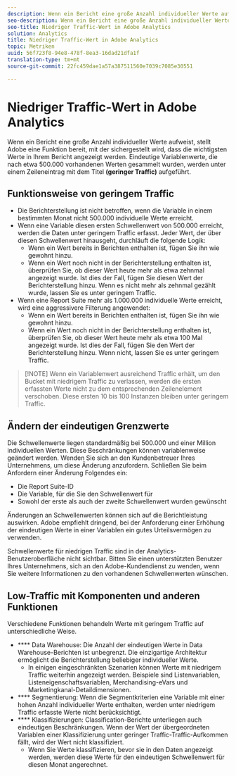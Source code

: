 ```yaml
---
description: Wenn ein Bericht eine große Anzahl individueller Werte aufweist, stellt Adobe eine Funktion bereit, mit der sichergestellt wird, dass die wichtigsten Werte in Ihrem Bericht angezeigt werden.
seo-description: Wenn ein Bericht eine große Anzahl individueller Werte aufweist, stellt Adobe eine Funktion bereit, mit der sichergestellt wird, dass die wichtigsten Werte in Ihrem Bericht angezeigt werden.
seo-title: Niedriger Traffic-Wert in Adobe Analytics
solution: Analytics
title: Niedriger Traffic-Wert in Adobe Analytics
topic: Metriken
uuid: 56f723f8-94e8-478f-8ea3-16dad21dfa1f
translation-type: tm+mt
source-git-commit: 22fc459dae1a57a387511560e7039c7085e30551

---
```



# Niedriger Traffic-Wert in Adobe Analytics

Wenn ein Bericht eine große Anzahl individueller Werte aufweist, stellt Adobe eine Funktion bereit, mit der sichergestellt wird, dass die wichtigsten Werte in Ihrem Bericht angezeigt werden. Eindeutige Variablenwerte, die nach etwa 500.000 vorhandenen Werten gesammelt wurden, werden unter einem Zeileneintrag mit dem Titel **(geringer Traffic)** aufgeführt.

## Funktionsweise von geringem Traffic

* Die Berichterstellung ist nicht betroffen, wenn die Variable in einem bestimmten Monat nicht 500.000 individuelle Werte erreicht.
* Wenn eine Variable diesen ersten Schwellenwert von 500.000 erreicht, werden die Daten unter geringem Traffic erfasst. Jeder Wert, der über diesen Schwellenwert hinausgeht, durchläuft die folgende Logik:
   * Wenn ein Wert bereits in Berichten enthalten ist, fügen Sie ihn wie gewohnt hinzu.
   * Wenn ein Wert noch nicht in der Berichterstellung enthalten ist, überprüfen Sie, ob dieser Wert heute mehr als etwa zehnmal angezeigt wurde. Ist dies der Fall, fügen Sie diesen Wert der Berichterstellung hinzu. Wenn es nicht mehr als zehnmal gezählt wurde, lassen Sie es unter geringem Traffic.
* Wenn eine Report Suite mehr als 1.000.000 individuelle Werte erreicht, wird eine aggressivere Filterung angewendet:
   * Wenn ein Wert bereits in Berichten enthalten ist, fügen Sie ihn wie gewohnt hinzu.
   * Wenn ein Wert noch nicht in der Berichterstellung enthalten ist, überprüfen Sie, ob dieser Wert heute mehr als etwa 100 Mal angezeigt wurde. Ist dies der Fall, fügen Sie den Wert der Berichterstellung hinzu. Wenn nicht, lassen Sie es unter geringem Traffic.

> [!NOTE] Wenn ein Variablenwert ausreichend Traffic erhält, um den Bucket mit niedrigem Traffic zu verlassen, werden die ersten erfassten Werte nicht zu dem entsprechenden Zeilenelement verschoben. Diese ersten 10 bis 100 Instanzen bleiben unter geringem Traffic.

## Ändern der eindeutigen Grenzwerte

Die Schwellenwerte liegen standardmäßig bei 500.000 und einer Million individuellen Werten. Diese Beschränkungen können variablenweise geändert werden. Wenden Sie sich an den Kundenbetreuer Ihres Unternehmens, um diese Änderung anzufordern. Schließen Sie beim Anfordern einer Änderung Folgendes ein:

* Die Report Suite-ID
* Die Variable, für die Sie den Schwellenwert für
* Sowohl der erste als auch der zweite Schwellenwert wurden gewünscht

Änderungen an Schwellenwerten können sich auf die Berichtleistung auswirken. Adobe empfiehlt dringend, bei der Anforderung einer Erhöhung der eindeutigen Werte in einer Variablen ein gutes Urteilsvermögen zu verwenden.

Schwellenwerte für niedrigen Traffic sind in der Analytics-Benutzeroberfläche nicht sichtbar. Bitten Sie einen unterstützten Benutzer Ihres Unternehmens, sich an den Adobe-Kundendienst zu wenden, wenn Sie weitere Informationen zu den vorhandenen Schwellenwerten wünschen.

## Low-Traffic mit Komponenten und anderen Funktionen

Verschiedene Funktionen behandeln Werte mit geringem Traffic auf unterschiedliche Weise.

* **** Data Warehouse: Die Anzahl der eindeutigen Werte in Data Warehouse-Berichten ist unbegrenzt. Die einzigartige Architektur ermöglicht die Berichterstellung beliebiger individueller Werte.
   * In einigen eingeschränkten Szenarien können Werte mit niedrigem Traffic weiterhin angezeigt werden. Beispiele sind Listenvariablen, Listeneigenschaftsvariablen, Merchandising-eVars und Marketingkanal-Detaildimensionen.
* **** Segmentierung: Wenn die Segmentkriterien eine Variable mit einer hohen Anzahl individueller Werte enthalten, werden unter niedrigem Traffic erfasste Werte nicht berücksichtigt.
* **** Klassifizierungen: Classification-Berichte unterliegen auch eindeutigen Beschränkungen. Wenn der Wert der übergeordneten Variablen einer Klassifizierung unter geringer Traffic-Traffic-Aufkommen fällt, wird der Wert nicht klassifiziert.
   * Wenn Sie Werte klassifizieren, bevor sie in den Daten angezeigt werden, werden diese Werte für den eindeutigen Schwellenwert für diesen Monat angerechnet.
